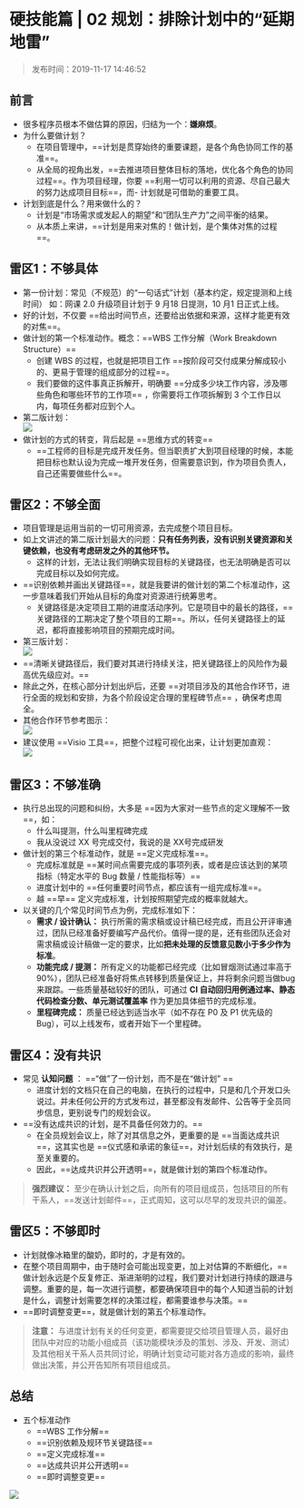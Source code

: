 # 硬技能篇 | 02 规划：排除计划中的“延期地雷”

> 发布时间：2019-11-17 14:46:52

## 前言

- 很多程序员根本不做估算的原因，归结为一个：**嫌麻烦**。
- 为什么要做计划？
    - 在项目管理中，==计划是贯穿始终的重要课题，是各个角色协同工作的基准==。
    - 从全局的视角出发，==去推进项目整体目标的落地，优化各个角色的协同过程==。作为项目经理，你要 ==利用一切可以利用的资源、尽自己最大的努力达成项目目标==，而- 计划就是可借助的重要工具。
- 计划到底是什么？用来做什么的？
    - 计划是“市场需求或发起人的期望”和“团队生产力”之间平衡的结果。
    - 从本质上来讲，==计划是用来对焦的！做计划，是个集体对焦的过程==。

## 雷区1：不够具体

- 第一份计划：常见（不规范）的“一句话式”计划（基本约定，规定提测和上线时间）
如：网课 2.0 升级项目计划于 9 月18 日提测，10 月1 日正式上线。
- 好的计划，不仅要 ==给出时间节点，还要给出依据和来源，这样才能更有效的对焦==。
- 做计划的第一个标准动作。概念：==WBS 工作分解（Work Breakdown Structure）==
    - 创建 WBS 的过程，也就是把项目工作 ==按阶段可交付成果分解成较小的、更易于管理的组成部分的过程==。
    - 我们要做的这件事真正拆解开，明确要 ==分成多少块工作内容，涉及哪些角色和哪些环节的工作项== ，你需要将工作项拆解到 3 个工作日以内，每项任务都对应到个人。
- 第二版计划：  
    ![](../assets/15.png)
- 做计划的方式的转变，背后起是 ==思维方式的转变==
    - ==工程师的目标是完成开发任务。但当职责扩大到项目经理的时候，本能把目标也默认设为完成一堆开发任务，但需要意识到，作为项目负责人，自己还需要做些什么==。

## 雷区2：不够全面
 
- 项目管理是运用当前的一切可用资源，去完成整个项目目标。
- 如上文讲述的第二版计划最大的问题：**只有任务列表，没有识别关键资源和关键依赖，也没有考虑研发之外的其他环节。**
    - 这样的计划，无法让我们明确实现目标的关键路径，也无法明确是否可以完成目标以及如何完成。
- ==识别依赖并画出关键路径==，就是我要讲的做计划的第二个标准动作，这一步意味着我们开始从目标的角度对资源进行统筹思考。
    - 关键路径是决定项目工期的进度活动序列。它是项目中的最长的路径，==关键路径的工期决定了整个项目的工期==。所以，任何关键路径上的延迟，都将直接影响项目的预期完成时间。
- 第三版计划：  
    ![](../assets/16.png)
- ==清晰关键路径后，我们要对其进行持续关注，把关键路径上的风险作为最高优先级应对。==
- 除此之外，在核心部分计划出炉后，还要 ==对项目涉及的其他合作环节，进行全面的规划和安排，为各个阶段设定合理的里程碑节点== ，确保考虑周全。
- 其他合作环节参考图示：  
    ![](../assets/17.jpg)
- 建议使用 ==Visio 工具==，把整个过程可视化出来，让计划更加直观：  
    ![](../assets/18.png)


## 雷区3：不够准确

- 执行总出现的问题和纠纷，大多是 ==因为大家对一些节点的定义理解不一致==，如：
    - 什么叫提测，什么叫里程碑完成
    - 我从没说过 XX 号完成交付，我说的是 XX号完成研发
- 做计划的第三个标准动作，就是 ==定义完成标准==。
    - 完成标准就是 ==某时间点需要完成的事项列表，或者是应该达到的某项指标（特定水平的 Bug 数量 / 性能指标等）==
    - 进度计划中的 ==任何重要时间节点，都应该有一组完成标准==。
    - 越 ==早== 定义完成标准，计划按照期望完成的概率就越大。
- 以关键的几个常见时间节点为例，完成标准如下：
    - **需求 / 设计确认：** 执行所需的需求稿或设计稿已经完成，而且公开评审通过，团队已经准备好要编写产品代价。值得一提的是，还有些团队还会对需求稿或设计稿做一定的要求，比如**把未处理的反馈意见数小于多少作为标准**。
    - **功能完成 / 提测：** 所有定义的功能都已经完成（比如冒烟测试通过率高于90%），团队已经准备好将焦点转移到质量保证上，并将剩余问题当做bug来跟踪。一些质量基础较好的团队，可通过 **CI 自动回归用例通过率、静态代码检查分数、单元测试覆盖率** 作为更加具体细节的完成标准。
    - **里程碑完成：** 质量已经达到适当水平（如不存在 P0 及 P1 优先级的 Bug），可以上线发布，或者开始下一个里程碑。

## 雷区4：没有共识

- 常见 **认知问题** ： ==“做”了一份计划，而不是在“做计划” ==
    - 进度计划的文档只在自己的电脑，在执行的过程中，只是和几个开发口头说过。并未任何公开的方式发布过，甚至都没有发邮件、公告等于全员同步信息，更别说专门的规划会议。
- ==没有达成共识的计划，是不具备任何效力的。==
    - 在全员规划会议上，除了对其信息之外，更重要的是 ==当面达成共识==，这其实也是 ==仪式感和承诺的象征==，对计划后续的有效执行，是至关重要的。
    - 因此，==达成共识并公开透明==，就是做计划的第四个标准动作。

>  **强烈建议：** 至少在确认计划之后，向所有的项目组成员，包括项目的所有干系人，==发送计划邮件==，正式周知，这可以尽早的发现共识的偏差。

## 雷区5：不够即时

- 计划就像冰箱里的酸奶，即时的，才是有效的。
- 在整个项目周期中，由于随时会可能出现变更，加上对估算的不断细化，==做计划永远是个反复修正、渐进渐明的过程，我们要对计划进行持续的跟进与调整。重要的是，每一次进行调整，都要确保项目中的每个人知道当前的计划是什么，调整计划需要怎样的决策过程，都需要谁参与决策。==
- ==即时调整变更==，就是做计划的第五个标准动作。

> **注意：** 与进度计划有关的任何变更，都需要提交给项目管理人员，最好由团队中对应的功能小组成员（该功能模块涉及的策划、涉及、开发、测试）及其他相关干系人员共同讨论，明确计划变动可能对各方造成的影响，最终做出决策，并公开告知所有项目组成员。

## 总结

- 五个标准动作
    - ==WBS 工作分解==
    - ==识别依赖及规环节关键路径==
    - ==定义完成标准==
    - ==达成共识并公开透明==
    - ==即时调整变更==

![](../assets/19.jpg)
